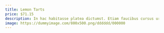 ```yaml
---
title: Lemon Tarts
price: $71.15
description: In hac habitasse platea dictumst. Etiam faucibus cursus urna. Ut tellus.
image: https://dummyimage.com/800x500.png/dddddd/000000
---
```

